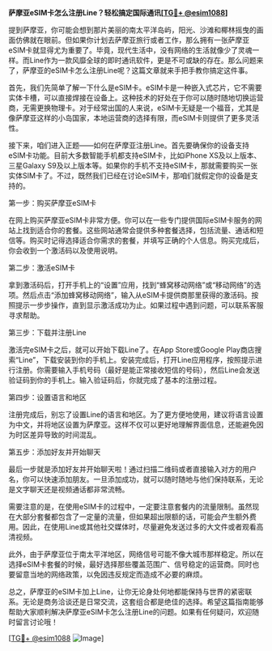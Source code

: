 **萨摩亚eSIM卡怎么注册Line？轻松搞定国际通讯[[TG💪+ @esim1088](https://t.me/s/esim1088)]**

提到萨摩亚，你可能会想到那片美丽的南太平洋岛屿，阳光、沙滩和椰林摇曳的画面仿佛就在眼前。但如果你计划去萨摩亚旅行或者工作，那么拥有一张萨摩亚eSIM卡就显得尤为重要了。毕竟，现代生活中，没有网络的生活就像少了灵魂一样。而Line作为一款风靡全球的即时通讯软件，更是不可或缺的存在。那么问题来了，萨摩亚的eSIM卡怎么注册Line呢？这篇文章就来手把手教你搞定这件事。

首先，我们先简单了解一下什么是eSIM卡。eSIM卡是一种嵌入式芯片，它不需要实体卡槽，可以直接焊接在设备上。这种技术的好处在于你可以随时随地切换运营商，无需更换物理卡。对于经常出国的人来说，eSIM卡无疑是一个福音，尤其是像萨摩亚这样的小岛国家，本地运营商的选择有限，而eSIM卡则提供了更多灵活性。

接下来，咱们进入正题——如何在萨摩亚注册Line。首先要确保你的设备支持eSIM卡功能。目前大多数智能手机都支持eSIM卡，比如iPhone XS及以上版本、三星Galaxy S9及以上版本等。如果你的手机不支持eSIM卡，那就需要购买一张实体SIM卡了。不过，既然我们已经在讨论eSIM卡，那咱们就假定你的设备是支持的。

第一步：购买萨摩亚eSIM卡

在网上购买萨摩亚eSIM卡非常方便。你可以在一些专门提供国际eSIM卡服务的网站上找到适合你的套餐。这些网站通常会提供多种套餐选择，包括流量、通话和短信等。购买时记得选择适合你需求的套餐，并填写正确的个人信息。购买完成后，你会收到一个激活码以及使用说明。

第二步：激活eSIM卡

拿到激活码后，打开手机上的“设置”应用，找到“蜂窝移动网络”或“移动网络”的选项。然后点击“添加蜂窝移动网络”，输入从eSIM卡提供商那里获得的激活码。按照提示一步步操作，直到显示激活成功为止。如果过程中遇到问题，可以联系客服寻求帮助。

第三步：下载并注册Line

激活完eSIM卡之后，就可以开始下载Line了。在App Store或Google Play商店搜索“Line”，下载安装到你的手机上。安装完成后，打开Line应用程序，按照提示进行注册。你需要输入手机号码（最好是能正常接收短信的号码），然后Line会发送验证码到你的手机上。输入验证码后，你就完成了基本的注册过程。

第四步：设置语言和地区

注册完成后，别忘了设置Line的语言和地区。为了更方便地使用，建议将语言设置为中文，并将地区设置为萨摩亚。这样不仅可以更好地理解界面信息，还能避免因为时区差异导致的时间混乱。

第五步：添加好友并开始聊天

最后一步就是添加好友并开始聊天啦！通过扫描二维码或者直接输入对方的用户名，你可以快速添加朋友。一旦添加成功，就可以随时随地与他们保持联系，无论是文字聊天还是视频通话都非常流畅。

需要注意的是，在使用eSIM卡的过程中，一定要注意套餐内的流量限制。虽然现在大部分套餐都包含了一定量的流量，但如果超出限额的话，可能会产生额外费用。因此，在使用Line或其他社交媒体时，尽量避免发送过多的大文件或者观看高清视频。

此外，由于萨摩亚位于南太平洋地区，网络信号可能不像大城市那样稳定。所以在选择eSIM卡套餐的时候，最好选择那些覆盖范围广、信号稳定的运营商。同时也要留意当地的网络政策，以免因违反规定而造成不必要的麻烦。

总之，萨摩亚的eSIM卡加上Line，让你无论身处何地都能保持与世界的紧密联系。无论是商务洽谈还是日常交流，这套组合都是绝佳的选择。希望这篇指南能够帮助大家顺利解决萨摩亚eSIM卡怎么注册Line的问题。如果有任何疑问，欢迎随时留言讨论哦！

[[TG💪+ @esim1088](https://t.me/s/esim1088) ![Image](https://i.postimg.cc/4NQfJmqS/Snipaste-2025-05-13-00-14-12.png)]